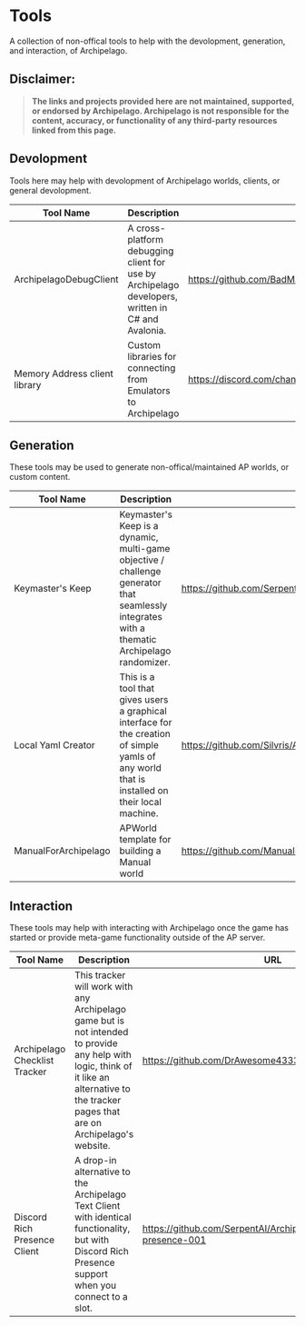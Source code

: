# Tools
A collection of non-offical tools to help with the devolopment, generation, and interaction, of Archipelago.


## Disclaimer:
>**The links and projects provided here are not maintained, supported, or endorsed by Archipelago. Archipelago is not responsible for the content, accuracy, or functionality of any third-party resources linked from this page.**

## Devolopment
Tools here may help with devolopment of Archipelago worlds, clients, or general devolopment.

|Tool Name|Description|URL|
|---|---|---|
|ArchipelagoDebugClient|A cross-platform debugging client for use by Archipelago developers, written in C# and Avalonia.|https://github.com/BadMagic100/ArchipelagoDebugClient|
|Memory Address client library|Custom libraries for connecting from Emulators to Archipelago|https://discord.com/channels/731205301247803413/1281681999421116558|

## Generation
These tools may be used to generate non-offical/maintained AP worlds, or custom content.

|Tool Name|Description|URL|
|---|---|---|
|Keymaster's Keep|Keymaster's Keep is a dynamic, multi-game objective / challenge generator that seamlessly integrates with a thematic Archipelago randomizer.|https://github.com/SerpentAI/Archipelago/tree/kk/worlds/keymasters_keep|
|Local Yaml Creator|This is a tool that gives users a graphical interface for the creation of simple yamls of any world that is installed on their local machine.|https://github.com/Silvris/Archipelago/tree/yaml_maker|
|ManualForArchipelago|APWorld template for building a Manual world|https://github.com/ManualForArchipelago/Manual|

## Interaction
These tools may help with interacting with Archipelago once the game has started or provide meta-game functionality outside of the AP server.

|Tool Name|Description|URL|
|---|---|---|
|Archipelago Checklist Tracker|This tracker will work with any Archipelago game but is not intended to provide any help with logic, think of it like an alternative to the tracker pages that are on Archipelago's website.|https://github.com/DrAwesome4333/ap-tracker|
|Discord Rich Presence Client|A drop-in alternative to the Archipelago Text Client with identical functionality, but with Discord Rich Presence support when you connect to a slot.|https://github.com/SerpentAI/Archipelago/releases/tag/rich-presence-001|